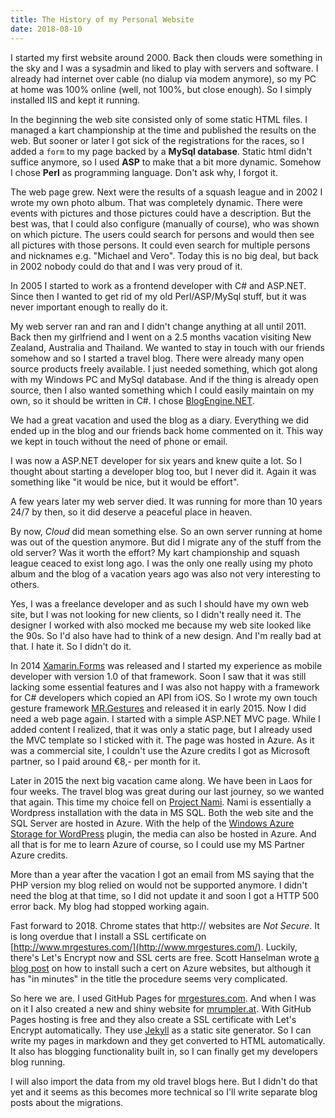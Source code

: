 ```yaml
---
title: The History of my Personal Website
date: 2018-08-10
---
```


I started my first website around 2000. Back then clouds were something in the sky and I was a sysadmin and liked to play with servers
and software. I already had internet over cable (no dialup via modem anymore), so my PC at home was 100% online (well, not 100%, but close enough).
So I simply installed IIS and kept it running.

In the beginning the web site consisted only of some static HTML files. I managed a kart championship at the time and published the results on the
web. But sooner or later I got sick of the registrations for the races, so I added a `form` to my page backed by a **MySql database**. Static html didn't
suffice anymore, so I used **ASP** to make that a bit more dynamic. Somehow I chose **Perl** as programming language. Don't ask why, I forgot it.

The web page grew. Next were the results of a squash league and in 2002 I wrote my own photo album. That was completely dynamic. There were events
with pictures and those pictures could have a description. But the best was, that I could also configure (manually of course), who was shown on which
picture. The users could search for persons and would then see all pictures with those persons. It could even search for multiple persons and nicknames
e.g. "Michael and Vero". Today this is no big deal, but back in 2002 nobody could do that and I was very proud of it.

In 2005 I started to work as a frontend developer with C# and ASP.NET. Since then I wanted to get rid of my old Perl/ASP/MySql stuff, but it was never
important enough to really do it.

My web server ran and ran and I didn't change anything at all until 2011. Back then my girlfriend and I went on a 2.5 months vacation visiting New Zealand,
Australia and Thailand. We wanted to stay in touch with our friends somehow and so I started a travel blog.
There were already many open source products freely available. I just needed something, which got along with my Windows PC and MySql database.
And if the thing is already open source, then I also wanted something which I could easily maintain on my own, so it should be written in C#.
I chose [BlogEngine.NET](http://www.dotnetblogengine.net/).

We had a great vacation and used the blog as a diary. Everything we did ended up in the blog and our friends back home commented on it. This way we kept
in touch without the need of phone or email.

I was now a ASP.NET developer for six years and knew quite a lot. So I thought about starting a developer blog too, but I never did it.
Again it was something like "it would be nice, but it would be effort".

A few years later my web server died. It was running for more than 10 years 24/7 by then, so it did deserve a peaceful place in heaven.

By now, *Cloud* did mean something else. So an own server running at home was out of the question anymore. But did I migrate any of the stuff from
the old server? Was it worth the effort? My kart championship and squash league ceaced to exist long ago. I was the only one really using my photo album
and the blog of a vacation years ago was also not very interesting to others.

Yes, I was a freelance developer and as such I should have my own web site, but I was not looking for new clients, so I didn't really need it.
The designer I worked with also mocked me because my web site looked like the 90s. So I'd also have had to think of a new design.
And I'm really bad at that. I hate it. So I didn't do it.

In 2014 [Xamarin.Forms](https://docs.microsoft.com/en-us/xamarin/xamarin-forms/) was released and I started my experience as mobile developer
with version 1.0 of that framework. Soon I saw that it was still lacking some essential features and I was also not happy with a framework for
C# developers which copied an API from iOS. So I wrote my own touch gesture framework [MR.Gestures](https://www.mrgestures.com/)
and released it in early 2015. Now I did need a web page again. I started with a simple ASP.NET MVC page. While I added content I realized, that
it was only a static page, but I already used the MVC template so I sticked with it. The page was hosted in Azure.
As it was a commercial site, I couldn't use the Azure credits I got as Microsoft partner, so I paid around €8,- per month for it.

Later in 2015 the next big vacation came along. We have been in Laos for four weeks. The travel blog was great during our last journey,
so we wanted that again.
This time my choice fell on [Project Nami](https://projectnami.org/how-did-we-get-here/). Nami is essentially a Wordpress installation with the data
in MS SQL. Both the web site and the SQL Server are hosted in Azure.
With the help of the [Windows Azure Storage for WordPress](https://wordpress.org/plugins/windows-azure-storage/) plugin, the media can also be
hosted in Azure. And all that is for me to learn Azure of course, so I could use my MS Partner Azure credits.

More than a year after the vacation I got an email from MS saying that the PHP version my blog relied on would not be supported anymore.
I didn't need the blog at that time, so I did not update it and soon I got a HTTP 500 error back. My blog had stopped working again.

Fast forward to 2018. Chrome states that http:// websites are *Not Secure*. It is long overdue that I install a SSL certificate on 
[http://www.mrgestures.com/](http://www.mrgestures.com/). Luckily, there's Let's Encrypt now and SSL certs are free.
Scott Hanselman wrote [a blog post](https://www.hanselman.com/blog/SecuringAnAzureAppServiceWebsiteUnderSSLInMinutesWithLetsEncrypt.aspx) on
how to install such a cert on Azure websites, but although it has "in minutes" in the title the procedure seems very complicated.

So here we are. I used GitHub Pages for [mrgestures.com](https://www.mrgestures.com/). And when I was on it I also created a
new and shiny website for [mrumpler.at](https://www.mrumpler.at/). With GitHub Pages hosting is free and they also create a SSL certificate
with Let's Encrypt automatically. They use [Jekyll](https://jekyllrb.com/) as a static site generator.
So I can write my pages in markdown and they get converted to HTML automatically.
It also has blogging functionality built in, so I can finally get my developers blog running.

I will also import the data from my old travel blogs here. But I didn't do that yet and it seems as this becomes more technical so I'll write
separate blog posts about the migrations.
